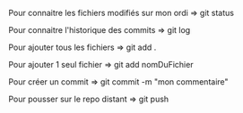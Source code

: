 Pour connaitre les fichiers modifiés sur mon ordi => git status

Pour connaitre l'historique des commits => git log

Pour ajouter tous les fichiers => git add .

Pour ajouter 1 seul fichier => git add nomDuFichier

Pour créer un commit => git commit -m "mon commentaire"

Pour pousser sur le repo distant => git push

